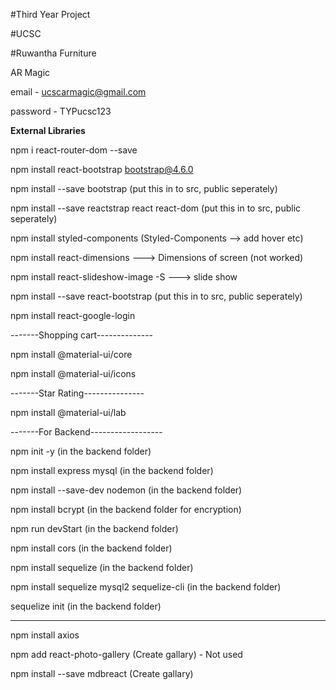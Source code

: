 #Third Year Project

#UCSC

#Ruwantha Furniture

AR Magic

email - ucscarmagic@gmail.com

password - TYPucsc123

**External Libraries**

npm i react-router-dom --save

npm install react-bootstrap bootstrap@4.6.0

npm install --save bootstrap (put this in to src, public seperately)

npm install --save reactstrap react react-dom (put this in to src, public seperately)

npm install styled-components (Styled-Components --> add hover etc)

npm install react-dimensions ---> Dimensions of screen (not worked)

npm install react-slideshow-image -S ---> slide show

npm install --save react-bootstrap (put this in to src, public seperately) 

npm install react-google-login

-------Shopping cart--------------

npm install @material-ui/core

npm install @material-ui/icons

-------Star Rating---------------

npm install @material-ui/lab

-------For Backend------------------

npm init -y         (in the backend folder)

npm install express mysql   (in the backend folder)

npm install --save-dev nodemon  (in the backend folder)

npm install bcrypt  (in the backend folder for encryption)

npm run devStart  (in the backend folder)

npm install cors  (in the backend folder)

npm install sequelize (in the backend folder)

npm install sequelize mysql2 sequelize-cli (in the backend folder)

sequelize init (in the backend folder)

----------------------------------------

npm install axios

npm add react-photo-gallery (Create gallary) - Not used

npm install --save mdbreact (Create gallary)





